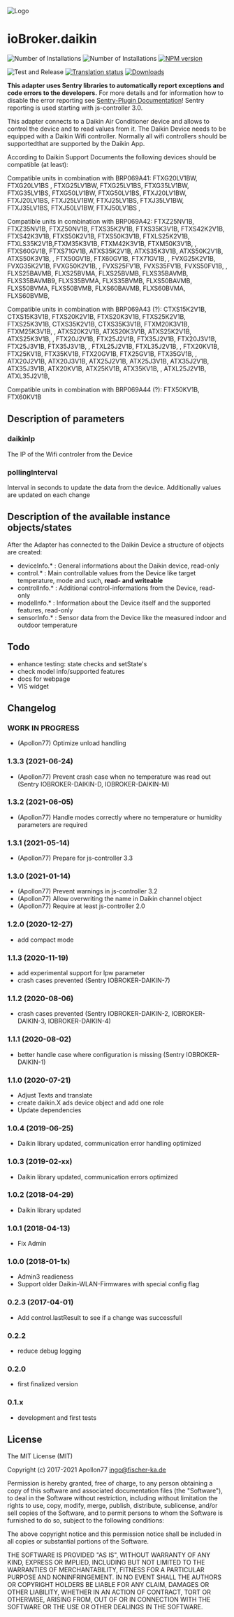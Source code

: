 ![Logo](admin/daikin.jpg)
# ioBroker.daikin

![Number of Installations](http://iobroker.live/badges/daikin-installed.svg)
![Number of Installations](http://iobroker.live/badges/daikin-stable.svg)
[![NPM version](http://img.shields.io/npm/v/iobroker.daikin.svg)](https://www.npmjs.com/package/iobroker.daikin)

![Test and Release](https://github.com/Apollon77/iobroker.daikin/workflows/Test%20and%20Release/badge.svg)
[![Translation status](https://weblate.iobroker.net/widgets/adapters/-/daikin/svg-badge.svg)](https://weblate.iobroker.net/engage/adapters/?utm_source=widget)
[![Downloads](https://img.shields.io/npm/dm/iobroker.daikin.svg)](https://www.npmjs.com/package/iobroker.daikin)

**This adapter uses Sentry libraries to automatically report exceptions and code errors to the developers.** For more details and for information how to disable the error reporting see [Sentry-Plugin Documentation](https://github.com/ioBroker/plugin-sentry#plugin-sentry)! Sentry reporting is used starting with js-controller 3.0.

This adapter connects to a Daikin Air Conditioner device and allows to control the device and to read values from it.
The Daikin Device needs to be equipped with a Daikin Wifi controller. Normally all wifi controllers should be supportedthat are supported by the Daikin App.

According to Daikin Support Documents the following devices should be compatible (at least):

Compatible units in combination with BRP069A41:
FTXG20LV1BW, FTXG20LV1BS , FTXG25LV1BW, FTXG25LV1BS, FTXG35LV1BW, FTXG35LV1BS, FTXG50LV1BW, FTXG50LV1BS,
FTXJ20LV1BW, FTXJ20LV1BS, FTXJ25LV1BW, FTXJ25LV1BS, FTXJ35LV1BW, FTXJ35LV1BS, FTXJ50LV1BW, FTXJ50LV1BS ,

Compatible units in combination with BRP069A42:
FTXZ25NV1B, FTXZ35NV1B, FTXZ50NV1B, FTXS35K2V1B, FTXS35K3V1B, FTXS42K2V1B, FTXS42K3V1B, FTXS50K2V1B,
FTXS50K3V1B, FTXLS25K2V1B, FTXLS35K2V1B,FTXM35K3V1B, FTXM42K3V1B, FTXM50K3V1B, , FTXS60GV1B, FTXS71GV1B,
ATXS35K2V1B, ATXS35K3V1B, ATXS50K2V1B, ATXS50K3V1B, , FTX50GV1B, FTX60GV1B, FTX71GV1B, , FVXG25K2V1B,
FVXG35K2V1B, FVXG50K2V1B, , FVXS25FV1B, FVXS35FV1B, FVXS50FV1B, , FLXS25BAVMB, FLXS25BVMA, FLXS25BVMB,
FLXS35BAVMB, FLXS35BAVMB9, FLXS35BVMA, FLXS35BVMB, FLXS50BAVMB, FLXS50BVMA, FLXS50BVMB, FLXS60BAVMB,
FLXS60BVMA, FLXS60BVMB,

Compatible units in combination with BRP069A43 (?):
CTXS15K2V1B, CTXS15K3V1B, FTXS20K2V1B, FTXS20K3V1B, FTXS25K2V1B, FTXS25K3V1B, CTXS35K2V1B, CTXS35K3V1B,
FTXM20K3V1B, FTXM25K3V1B, , ATXS20K2V1B, ATXS20K3V1B, ATXS25K2V1B, ATXS25K3V1B, , FTX20J2V1B, FTX25J2V1B,
FTX35J2V1B, FTX20J3V1B, FTX25J3V1B, FTX35J3V1B, , FTXL25J2V1B, FTXL35J2V1B, , FTX20KV1B, FTX25KV1B, FTX35KV1B,
FTX20GV1B, FTX25GV1B, FTX35GV1B, , ATX20J2V1B, ATX20J3V1B, ATX25J2V1B, ATX25J3V1B, ATX35J2V1B, ATX35J3V1B,
ATX20KV1B, ATX25KV1B, ATX35KV1B, , ATXL25J2V1B, ATXL35J2V1B,

Compatible units in combination with BRP069A44 (?):
FTX50KV1B, FTX60KV1B

## Description of parameters
### daikinIp
The IP of the Wifi controler from the Device

### pollingInterval
Interval in seconds to update the data from the device. Additionally values are updated on each change

## Description of the available instance objects/states
After the Adapter has connected to the Daikin Device a structure of objects are created:

* deviceInfo.* : General informations about the Daikin device, read-only
* control.* : Main controllable values from the Device like target temperature, mode and such, **read- and writeable**
* controlInfo.* : Additional control-informations from the Device, read-only
* modelInfo.* : Information about the Device itself and the supported features, read-only
* sensorInfo.* : Sensor data from the Device like the measured indoor and outdoor temperature

## Todo
* enhance testing: state checks and setState's
* check model info/supported features
* docs for webpage
* VIS widget

## Changelog

### __WORK IN PROGRESS__
* (Apollon77) Optimize unload handling

### 1.3.3 (2021-06-24)
* (Apollon77) Prevent crash case when no temperature was read out (Sentry IOBROKER-DAIKIN-D, IOBROKER-DAIKIN-M)

### 1.3.2 (2021-06-05)
* (Apollon77) Handle modes correctly where no temperature or humidity parameters are required

### 1.3.1 (2021-05-14)
* (Apollon77) Prepare for js-controller 3.3

### 1.3.0 (2021-01-14)
* (Apollon77) Prevent warnings in js-controller 3.2
* (Apollon77) Allow overwriting the name in Daikin channel object
* (Apollon77) Require at least js-controller 2.0

### 1.2.0 (2020-12-27)
* add compact mode

### 1.1.3 (2020-11-19)
* add experimental support for lpw parameter
* crash cases prevented (Sentry IOBROKER-DAIKIN-7)

### 1.1.2 (2020-08-06)
* crash cases prevented (Sentry IOBROKER-DAIKIN-2, IOBROKER-DAIKIN-3, IOBROKER-DAIKIN-4)

### 1.1.1 (2020-08-02)
* better handle case where configuration is missing (Sentry IOBROKER-DAIKIN-1)

### 1.1.0 (2020-07-21)
* Adjust Texts and translate
* create daikin.X ads device object and add one role
* Update dependencies

### 1.0.4 (2019-06-25)
* Daikin library updated, communication error handling optimized

### 1.0.3 (2019-02-xx)
* Daikin library updated, communication errors optimized

### 1.0.2 (2018-04-29)
* Daikin library updated

### 1.0.1 (2018-04-13)
* Fix Admin

### 1.0.0 (2018-01-1x)
* Admin3 readieness
* Support older Daikin-WLAN-Firmwares with special config flag

### 0.2.3 (2017-04-01)
* Add control.lastResult to see if a change was successfull

### 0.2.2
* reduce debug logging

### 0.2.0
* first finalized version

### 0.1.x
* development and first tests

## License

The MIT License (MIT)

Copyright (c) 2017-2021 Apollon77 <ingo@fischer-ka.de>

Permission is hereby granted, free of charge, to any person obtaining a copy
of this software and associated documentation files (the "Software"), to deal
in the Software without restriction, including without limitation the rights
to use, copy, modify, merge, publish, distribute, sublicense, and/or sell
copies of the Software, and to permit persons to whom the Software is
furnished to do so, subject to the following conditions:

The above copyright notice and this permission notice shall be included in all
copies or substantial portions of the Software.

THE SOFTWARE IS PROVIDED "AS IS", WITHOUT WARRANTY OF ANY KIND, EXPRESS OR
IMPLIED, INCLUDING BUT NOT LIMITED TO THE WARRANTIES OF MERCHANTABILITY,
FITNESS FOR A PARTICULAR PURPOSE AND NONINFRINGEMENT. IN NO EVENT SHALL THE
AUTHORS OR COPYRIGHT HOLDERS BE LIABLE FOR ANY CLAIM, DAMAGES OR OTHER
LIABILITY, WHETHER IN AN ACTION OF CONTRACT, TORT OR OTHERWISE, ARISING FROM,
OUT OF OR IN CONNECTION WITH THE SOFTWARE OR THE USE OR OTHER DEALINGS IN THE
SOFTWARE.
